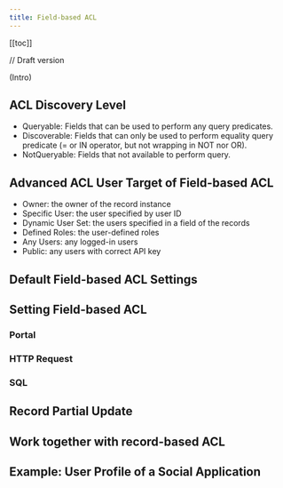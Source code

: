 ```yaml
---
title: Field-based ACL
---
```


[[toc]]

// Draft version

(Intro)

## ACL Discovery Level

- Queryable: Fields that can be used to perform any query predicates.
- Discoverable: Fields that can only be used to perform equality query predicate (= or IN operator, but not wrapping in NOT nor OR).
- NotQueryable: Fields that not available to perform query.

## Advanced ACL User Target of Field-based ACL

- Owner: the owner of the record instance
- Specific User: the user specified by user ID
- Dynamic User Set: the users specified in a field of the records
- Defined Roles: the user-defined roles
- Any Users: any logged-in users
- Public: any users with correct API key

## Default Field-based ACL Settings

## Setting Field-based ACL

### Portal

### HTTP Request

### SQL

## Record Partial Update

## Work together with record-based ACL

## Example: User Profile of a Social Application
